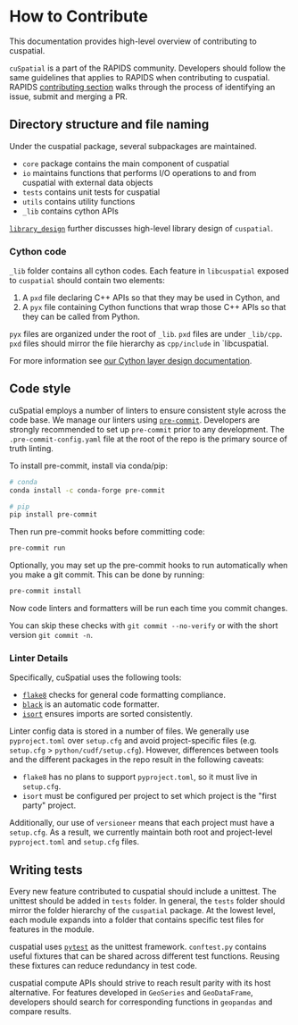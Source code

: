 # How to Contribute

This documentation provides high-level overview of contributing to cuspatial.

`cuSpatial` is a part of the RAPIDS community.
Developers should follow the same guidelines that applies to RAPIDS when contributing to cuspatial.
RAPIDS [contributing section](https://docs.rapids.ai/contributing) walks through the process of identifying an issue,
submit and merging a PR.

## Directory structure and file naming

Under the cuspatial package,
several subpackages are maintained.

- `core` package contains the main component of cuspatial
- `io` maintains functions that performs I/O operations to and from cuspatial with external data objects
- `tests` contains unit tests for cuspatial
- `utils` contains utility functions
- `_lib` contains cython APIs

[`library_design`](library_design.md) further discusses high-level library design of `cuspatial`.

### Cython code

`_lib` folder contains all cython codes.
Each feature in `libcuspatial` exposed to `cuspatial` should contain two elements:

1. A `pxd` file declaring C++ APIs so that they may be used in Cython, and
2. A `pyx` file containing Cython functions that wrap those C++ APIs so that they can be called from Python.

`pyx` files are organized under the root of `_lib`. `pxd` files are under `_lib/cpp`.
`pxd` files should mirror the file hierarchy as `cpp/include` in `libcuspatial.

For more information see [our Cython layer design documentation](./library_design.md#cython-layer).

## Code style

cuSpatial employs a number of linters to ensure consistent style across the code base.
We manage our linters using [`pre-commit`](https://pre-commit.com/).
Developers are strongly recommended to set up `pre-commit` prior to any development.
The `.pre-commit-config.yaml` file at the root of the repo is the primary source of truth linting.

To install pre-commit, install via conda/pip:

```bash
# conda
conda install -c conda-forge pre-commit
```
```bash
# pip
pip install pre-commit
```

Then run pre-commit hooks before committing code:
```bash
pre-commit run
```

Optionally, you may set up the pre-commit hooks to run automatically when you make a git commit. This can be done by running:

```bash
pre-commit install
```

Now code linters and formatters will be run each time you commit changes.

You can skip these checks with `git commit --no-verify` or with the short version `git commit -n`.

### Linter Details

Specifically, cuSpatial uses the following tools:

- [`flake8`](https://github.com/pycqa/flake8) checks for general code formatting compliance. 
- [`black`](https://github.com/psf/black) is an automatic code formatter.
- [`isort`](https://pycqa.github.io/isort/) ensures imports are sorted consistently.

Linter config data is stored in a number of files.
We generally use `pyproject.toml` over `setup.cfg` and avoid project-specific files (e.g. `setup.cfg` > `python/cudf/setup.cfg`).
However, differences between tools and the different packages in the repo result in the following caveats:

- `flake8` has no plans to support `pyproject.toml`, so it must live in `setup.cfg`.
- `isort` must be configured per project to set which project is the "first party" project.

Additionally, our use of `versioneer` means that each project must have a `setup.cfg`.
As a result, we currently maintain both root and project-level `pyproject.toml` and `setup.cfg` files.

## Writing tests

Every new feature contributed to cuspatial should include a unittest.
The unittest should be added in `tests` folder.
In general,
the `tests` folder should mirror the folder hierarchy of the `cuspatial` package.
At the lowest level,
each module expands into a folder that contains specific test files for features in the module.

cuspatial uses [`pytest`](https://docs.pytest.org/) as the unittest framework.
`conftest.py` contains useful fixtures that can be shared across different test functions.
Reusing these fixtures can reduce redundancy in test code.

cuspatial compute APIs should strive to reach result parity with its host alternative.
For features developed in `GeoSeries` and `GeoDataFrame`,
developers should search for corresponding functions in `geopandas` and compare results.
